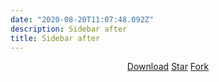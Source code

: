 ```yaml
---
date: "2020-08-20T11:07:48.092Z"
description: Sidebar after
title: Sidebar after
---
```


<center>
<a class="github-button" href="https://github.com/vjeantet/hugo-theme-docport/archive/master.zip" data-icon="octicon-cloud-download" aria-label="Download vjeantet/hugo-theme-docport on GitHub">Download</a>
<a class="github-button" href="https://github.com/vjeantet/hugo-theme-docport" data-icon="octicon-star" data-show-count="false" aria-label="Star vjeantet/hugo-theme-docport on GitHub">Star</a>
<a class="github-button" href="https://github.com/vjeantet/hugo-theme-docport/fork" data-icon="octicon-repo-forked" data-show-count="true" aria-label="Fork vjeantet/hugo-theme-docport on GitHub">Fork</a>
</center>
<!-- Place this tag in your head or just before your close body tag. -->
<script async defer src="https://buttons.github.io/buttons.js"></script>